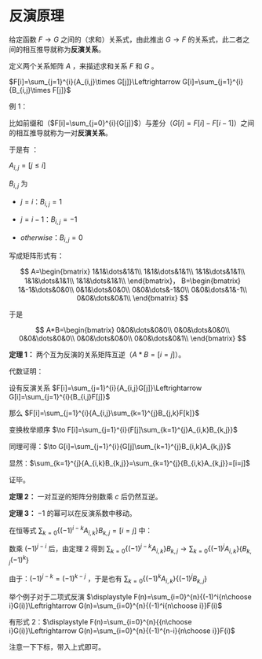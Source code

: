 # 反演原理

给定函数 $F\to G$ 之间的（求和）关系式，由此推出 $G\to F$ 的关系式，此二者之间的相互推导就称为**反演关系**。

定义两个关系矩阵 $A$ ，来描述求和关系 $F$ 和 $G$ 。

$F[i]=\sum_{j=1}^{i}{A_{i,j}\times G[j]}\Leftrightarrow G[i]=\sum_{j=1}^{i}{B_{i,j}\times F[j]}$

例 $1$：

比如前缀和（$F[i]=\sum_{j=0}^{i}{G[j]}$）与差分（$G[i]=F[i]-F[i-1]$）之间的相互推导就称为一对**反演关系**。

于是有 ：

$A_{i,j}=[j\le i]$

$B_{i,j}$ 为

- $j=i$：$B_{i,j}=1$

- $j=i-1$：$B_{i,j}=-1$

- $otherwise：B_{i,j}=0$

写成矩阵形式有：

$$
A=\begin{bmatrix}
  1&1&\dots&1&1\\
  1&1&\dots&1&1\\
  1&1&\dots&1&1\\
  1&1&\dots&1&1\\
  1&1&\dots&1&1\\
\end{bmatrix}，
B=\begin{bmatrix}
  1&-1&\dots&0&0\\
  0&1&\dots&0&0\\
  0&0&\dots&-1&0\\
  0&0&\dots&1&-1\\
  0&0&\dots&0&1\\
\end{bmatrix}
$$

于是

$$
A*B=\begin{bmatrix}
  0&0&\dots&0&0\\
  0&0&\dots&0&0\\
  0&0&\dots&0&0\\
  0&0&\dots&0&0\\
  0&0&\dots&0&1\\
\end{bmatrix}
$$

**定理 $1$：** 两个互为反演的关系矩阵互逆（$A*B=[i=j]$）。

代数证明：

设有反演关系 $F[i]=\sum_{j=1}^{i}{A_{i,j}G[j]}\Leftrightarrow G[i]=\sum_{j=1}^{i}{B_{i,j}F[j]}$

那么 $F[i]=\sum_{j=1}^{i}{A_{i,j}\sum_{k=1}^{j}B_{j,k}F[k]}$

变换枚举顺序 $\to F[i]=\sum_{j=1}^{i}{F[j]\sum_{k=1}^{j}A_{i,k}B_{k,j}}$

同理可得：$\to G[i]=\sum_{j=1}^{i}{G[j]\sum_{k=1}^{j}B_{i,k}A_{k,j}}$

显然：$\sum_{k=1}^{j}{A_{i,k}B_{k,j}}=\sum_{k=1}^{j}{B_{i,k}A_{k,j}}=[i=j]$

证毕。

**定理 $2$：** 一对互逆的矩阵分别数乘 $c$ 后仍然互逆。

**定理 $3$：** $-1$ 的幂可以在反演系数中移动。

在恒等式 $\sum_{k=0}{\{(-1)^{i-k}A_{i,k}\}B_{k,j}}=[i=j]$ 中：

数乘 $(-1)^{j-i}$ 后，由定理 $2$ 得到 $\sum_{k=0}{\{(-1)^{j-k}A_{i,k}\}B_{k,j}}\to \sum_{k=0}{\{(-1)^{j}A_{i,k}\}\{B_{k,j}(-1)^k\}}$

由于：$(-1)^{j-k}=(-1)^{k-j}$ ，于是也有 $\sum_{k=0}{\{(-1)^{k}A_{i,k}\}\{(-1)^jB_{k,j}\}}$

举个例子对于二项式反演 $\displaystyle F(n)=\sum_{i=0}^{n}{(-1)^i{n\choose i}G(i)}\Leftrightarrow G(n)=\sum_{i=0}^{n}{(-1)^i{n\choose i}}F(i)$

有形式 $2$：$\displaystyle F(n)=\sum_{i=0}^{n}{{n\choose i}G(i)}\Leftrightarrow G(n)=\sum_{i=0}^{n}{(-1)^{n-i}{n\choose i}}F(i)$

注意一下下标，带入上式即可。
